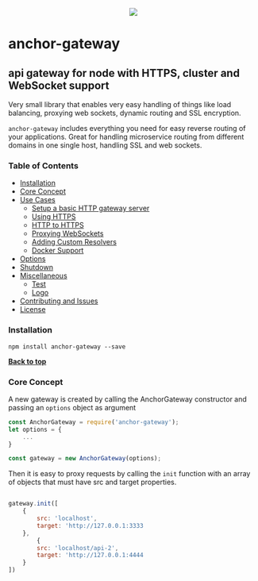 <p align="center">
  <img src="https://raw.github.com/ConstantineGochev/anchor-gateway/master/docs/anc-portal2.png"/>
</p>

# anchor-gateway

## api gateway for node with HTTPS, cluster and WebSocket support

Very small library that enables very easy handling of things like load balancing, proxying web sockets, dynamic routing and SSL encryption.

`anchor-gateway` includes everything you need for easy reverse routing of your applications.
Great for handling microservice routing from different domains in one single host, handling SSL and web sockets.


### Table of Contents
  * [Installation](#installation)
  * [Core Concept](#core-concept)
  * [Use Cases](#use-cases)
    * [Setup a basic HTTP gateway server](#setup-a-basic-http-gateway-server)
    * [Using HTTPS](#using-https-gateway-server)
    * [HTTP to HTTPS](#http-to-https-gateway-server)
    * [Proxying WebSockets](#proxying-websockets-gateway-server)
    * [Adding Custom Resolvers](#adding-custom-resolvers)
    * [Docker Support](#docker-support)
  * [Options](#options)
  * [Shutdown](#shutdown)
  * [Miscellaneous](#miscellaneous)
    * [Test](#test)
    * [Logo](#logo)
  * [Contributing and Issues](#contributing-and-issues)
  * [License](#license)

### Installation

`npm install anchor-gateway --save`

**[Back to top](#table-of-contents)**

### Core Concept

A new gateway is created by calling the AnchorGateway constructor and passing
an `options` object as argument 

```javascript
const AnchorGateway = require('anchor-gateway');
let options = {
    ...
}

const gateway = new AnchorGateway(options);
```

Then it is easy to proxy requests by calling the `init` function with an array
of objects that must have src and target properties.

````javascript

gateway.init([
    {
        src: 'localhost',
        target: 'http://127.0.0.1:3333
    },
        {
        src: 'localhost/api-2',
        target: 'http://127.0.0.1:4444
    }
])

````